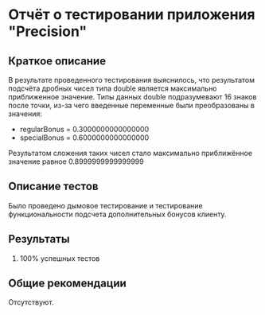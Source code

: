 # Отчёт о тестировании приложения "Precision"

## Краткое описание
В результате проведенного тестирования выяснилось, что результатом подсчёта дробных чисел типа double является максимально приближенное значение. Типы данных double подразумевают 16 знаков после точки, из-за чего введенные переменные были преобразованы в значения:
* regularBonus = 0.3000000000000000
* specialBonus = 0.6000000000000000

Результатом сложения таких чисел стало максимально приближённое значение равное 0.8999999999999999
   

## Описание тестов
Было проведено дымовое тестирование и тестирование функциональности подсчета дополнительных бонусов клиенту.  
## Результаты

1. 100% успешных тестов

## Общие рекомендации

Отсутствуют.